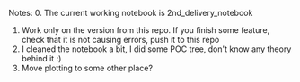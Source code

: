 Notes:
0. The current working notebook is 2nd_delivery_notebook
1. Work only on the version from this repo. If you finish some feature, check that it is not causing errors, push it to this repo 
2. I cleaned the notebook a bit, I did some POC tree, don't know any theory behind it :)
3. Move plotting to some other place?
